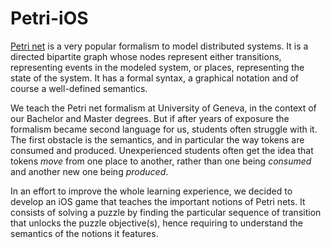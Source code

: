 # Petri-iOS

[Petri net](https://en.wikipedia.org/wiki/Petri_net)
is a very popular formalism to model distributed systems.
It is a directed bipartite graph whose nodes represent either transitions,
representing events in the modeled system,
or places,
representing the state of the system.
It has a formal syntax, a graphical notation and of course a well-defined semantics.

We teach the Petri net formalism at University of Geneva,
in the context of our Bachelor and Master degrees.
But if after years of exposure the formalism became second language for us,
students often struggle with it.
The first obstacle is the semantics,
and in particular the way tokens are consumed and produced.
Unexperienced students often get the idea that tokens *move* from one place to another,
rather than one being *consumed* and another new one being *produced*.

In an effort to improve the whole learning experience,
we decided to develop an iOS game that teaches the important notions of Petri nets.
It consists of solving a puzzle by finding the particular sequence of transition
that unlocks the puzzle objective(s),
hence requiring to understand the semantics of the notions it features.
